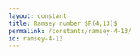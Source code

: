 ```yaml
---
layout: constant
title: Ramsey number $R(4,13)$
permalink: /constants/ramsey-4-13/
id: ramsey-4-13
---
```

